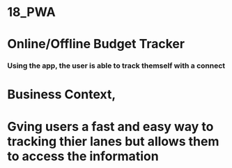 # 18_PWA
# Online/Offline Budget Tracker

### Using the app, the user is able to track themself with a connect

# Business Context,
# Gving users a fast and easy way to tracking thier lanes but allows them to access the information
